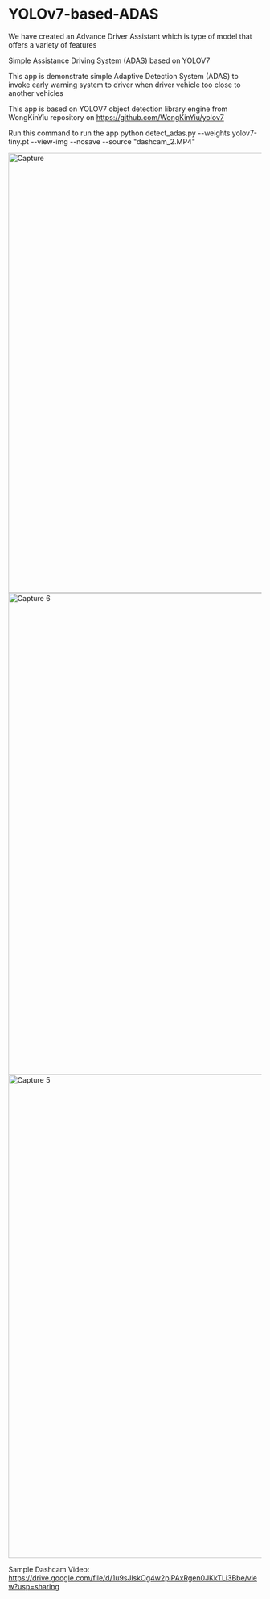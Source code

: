 # YOLOv7-based-ADAS
We have created an Advance Driver Assistant which is type of model that offers a variety of features


Simple Assistance Driving System (ADAS) based on YOLOV7

This app is demonstrate simple Adaptive Detection System (ADAS) to invoke early warning system to driver when driver vehicle too close to another vehicles

This app is based on YOLOV7 object detection library engine from WongKinYiu repository on https://github.com/WongKinYiu/yolov7

Run this command to run the app python detect_adas.py --weights yolov7-tiny.pt --view-img --nosave --source "dashcam_2.MP4"

<img width="874" alt="Capture" src="https://user-images.githubusercontent.com/85439546/214110323-e8dc9812-516d-4e91-bf1d-03475793c60e.PNG">
<img width="957" alt="Capture 6" src="https://user-images.githubusercontent.com/85439546/214110632-da15b21b-559f-4368-b673-c2e075cf8324.PNG">
<img width="960" alt="Capture 5" src="https://user-images.githubusercontent.com/85439546/214110895-134a5b08-6573-4ed5-9736-145bb2b15f70.PNG">










Sample Dashcam Video: https://drive.google.com/file/d/1u9sJlskOg4w2plPAxRgen0JKkTLi3Bbe/view?usp=sharing
